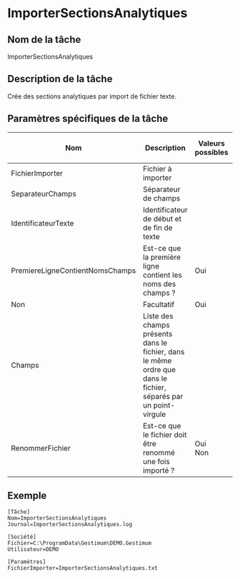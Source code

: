 # ImporterSectionsAnalytiques

## Nom de la tâche


ImporterSectionsAnalytiques


## Description de la tâche


Crée des sections analytiques par import de fichier texte.


## Paramètres spécifiques de la tâche










| Nom | Description | Valeurs possibles | Présence | Valeur par défaut |
|---|---|---|---|---|
| FichierImporter | Fichier à importer |   | Obligatoire |   |
| SeparateurChamps | Séparateur de champs |   | Facultatif | ; |
| IdentificateurTexte | Identificateur de début et de fin de texte |   | Facultatif |   |
| PremiereLigneContientNomsChamps | Est-ce que la première ligne contient les noms des champs ? | Oui
Non | Facultatif | Oui |
| Champs | Liste des champs présents dans le fichier, dans le même ordre que dans le fichier, séparés par un point-virgule |   | Facultatif |   |
| RenommerFichier | Est-ce que le fichier doit être renommé une fois importé ? | Oui <br>Non | Facultatif | Non |


## Exemple

````
[Tâche]
Nom=ImporterSectionsAnalytiques
Journal=ImporterSectionsAnalytiques.log

[Société]
Fichier=C:\ProgramData\Gestimum\DEMO.Gestimum
Utilisateur=DEMO

[Paramètres]
FichierImporter=ImporterSectionsAnalytiques.txt
````